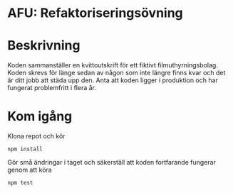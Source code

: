 # AFU: Refaktoriseringsövning

# Beskrivning

Koden sammanställer en kvittoutskrift för ett fiktivt filmuthyrningsbolag. Koden skrevs för länge sedan av någon som inte längre finns kvar och det är ditt jobb att städa upp den. Anta att koden ligger i produktion och har fungerat problemfritt i flera år.

# Kom igång

Klona repot och kör

```
npm install
```

Gör små ändringar i taget och säkerställ att koden fortfarande fungerar genom att köra

```
npm test
```
